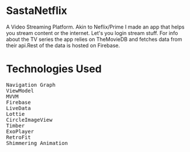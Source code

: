 # SastaNetflix
A Video Streaming Platform. Akin to Neflix/Prime I made an app that helps you stream content or the internet. Let's you login stream stuff. For info about the TV series the app relies on TheMovieDB and fetches data from their api.Rest of the data is hosted on Firebase.
# Technologies Used
<pre>
Navigation Graph
ViewModel
MVVM
Firebase
LiveData
Lottie
CircleImageView
Timber
ExoPlayer
RetroFit
Shimmering Animation
</pre>

